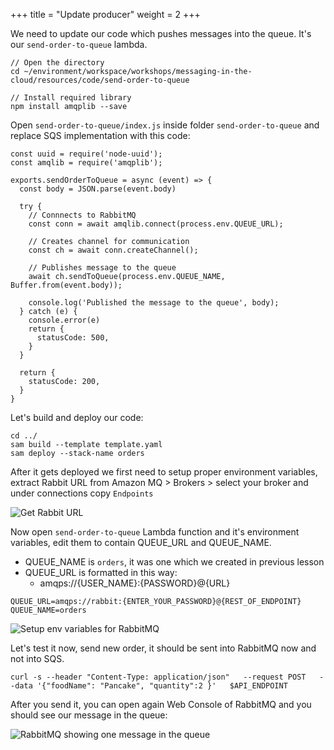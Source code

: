 +++
title = "Update producer"
weight = 2
+++

We need to update our code which pushes messages into the queue. It's our `send-order-to-queue` lambda.

```
// Open the directory
cd ~/environment/workspace/workshops/messaging-in-the-cloud/resources/code/send-order-to-queue

// Install required library
npm install amqplib --save
```

Open `send-order-to-queue/index.js` inside folder `send-order-to-queue` and replace SQS implementation with this code:

```
const uuid = require('node-uuid');
const amqlib = require('amqplib');

exports.sendOrderToQueue = async (event) => {
  const body = JSON.parse(event.body)

  try {
    // Connnects to RabbitMQ
    const conn = await amqlib.connect(process.env.QUEUE_URL);

    // Creates channel for communication
    const ch = await conn.createChannel();

    // Publishes message to the queue
    await ch.sendToQueue(process.env.QUEUE_NAME, Buffer.from(event.body));

    console.log('Published the message to the queue', body);
  } catch (e) {
    console.error(e)
    return {
      statusCode: 500,
    }
  }

  return {
    statusCode: 200,
  }
}
```

Let's build and deploy our code:

```
cd ../
sam build --template template.yaml
sam deploy --stack-name orders
```

After it gets deployed we first need to setup proper environment variables, extract Rabbit URL from Amazon MQ > Brokers > select your broker and under connections copy `Endpoints`

![Get Rabbit URL](/images/mq/get-rabbitmq-endpoint.png)

Now open `send-order-to-queue` Lambda function and it's environment variables, edit them to contain QUEUE_URL and QUEUE_NAME.

  - QUEUE_NAME is `orders`, it was one which we created in previous lesson
  - QUEUE_URL is formatted in this way:
      - amqps://{USER_NAME}:{PASSWORD}@{URL}

```
QUEUE_URL=amqps://rabbit:{ENTER_YOUR_PASSWORD}@{REST_OF_ENDPOINT}
QUEUE_NAME=orders
```

![Setup env variables for RabbitMQ](/images/mq/lambda-environment.png)

Let's test it now, send new order, it should be sent into RabbitMQ now and not into SQS.

```
curl -s --header "Content-Type: application/json"   --request POST   --data '{"foodName": "Pancake", "quantity":2 }'   $API_ENDPOINT
```

After you send it, you can open again Web Console of RabbitMQ and you should see our message in the queue:

![RabbitMQ showing one message in the queue](/images/mq/rabbitmq-messages-in-queue.png)
